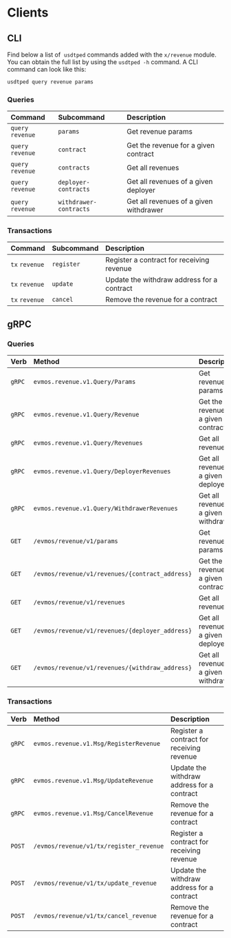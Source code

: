 <!--
order: 8
-->

# Clients

## CLI

Find below a list of  `usdtped` commands added with the  `x/revenue` module. You can obtain the full list by using the `usdtped -h` command. A CLI command can look like this:

```bash
usdtped query revenue params
```

### Queries

| Command            | Subcommand             | Description                              |
| :----------------- | :--------------------- | :--------------------------------------- |
| `query` `revenue` | `params`               | Get revenue params                          |
| `query` `revenue` | `contract`             | Get the revenue for a given contract   |
| `query` `revenue` | `contracts`            | Get all revenues                       |
| `query` `revenue` | `deployer-contracts`   | Get all revenues of a given deployer   |
| `query` `revenue` | `withdrawer-contracts` | Get all revenues of a given withdrawer |

### Transactions

| Command         | Subcommand | Description                                |
| :-------------- | :--------- | :----------------------------------------- |
| `tx` `revenue` | `register` | Register a contract for receiving revenue     |
| `tx` `revenue` | `update`   | Update the withdraw address for a contract |
| `tx` `revenue` | `cancel`   | Remove the revenue for a contract        |

## gRPC

### Queries

| Verb   | Method                                            | Description                              |
| :----- | :------------------------------------------------ | :--------------------------------------- |
| `gRPC` | `evmos.revenue.v1.Query/Params`                  | Get revenue params                          |
| `gRPC` | `evmos.revenue.v1.Query/Revenue`                | Get the revenue for a given contract   |
| `gRPC` | `evmos.revenue.v1.Query/Revenues`               | Get all revenues                       |
| `gRPC` | `evmos.revenue.v1.Query/DeployerRevenues`       | Get all revenues of a given deployer   |
| `gRPC` | `evmos.revenue.v1.Query/WithdrawerRevenues`     | Get all revenues of a given withdrawer |
| `GET`  | `/evmos/revenue/v1/params`                       | Get revenue params                          |
| `GET`  | `/evmos/revenue/v1/revenues/{contract_address}`  | Get the revenue for a given contract   |
| `GET`  | `/evmos/revenue/v1/revenues`                    | Get all revenues                       |
| `GET`  | `/evmos/revenue/v1/revenues/{deployer_address}` | Get all revenues of a given deployer   |
| `GET`  | `/evmos/revenue/v1/revenues/{withdraw_address}` | Get all revenues of a given withdrawer |

### Transactions

| Verb   | Method                                     | Description                                |
| :----- | :----------------------------------------- | :----------------------------------------- |
| `gRPC` | `evmos.revenue.v1.Msg/RegisterRevenue`   | Register a contract for receiving revenue     |
| `gRPC` | `evmos.revenue.v1.Msg/UpdateRevenue`     | Update the withdraw address for a contract |
| `gRPC` | `evmos.revenue.v1.Msg/CancelRevenue`     | Remove the revenue for a contract        |
| `POST` | `/evmos/revenue/v1/tx/register_revenue` | Register a contract for receiving revenue     |
| `POST` | `/evmos/revenue/v1/tx/update_revenue`   | Update the withdraw address for a contract |
| `POST` | `/evmos/revenue/v1/tx/cancel_revenue`   | Remove the revenue for a contract        |
